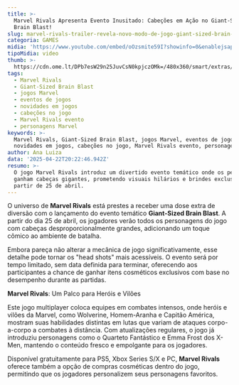 ```yaml
---
title: >-
  Marvel Rivals Apresenta Evento Inusitado: Cabeções em Ação no Giant-Sized
  Brain Blast!
slug: marvel-rivals-trailer-revela-novo-modo-de-jogo-giant-sized-brain-blast
categoria: GAMES
midia: 'https://www.youtube.com/embed/oOzsmite59I?showinfo=0&enablejsapi=1'
tipoMidia: video
thumb: >-
  https://cdn.ome.lt/DPb7esW29n25JuvCsN0kpjczOMk=/480x360/smart/extras/conteudos/Captura_de_tela_2025-04-22_155932.png
tags:
  - Marvel Rivals
  - Giant-Sized Brain Blast
  - jogos Marvel
  - eventos de jogos
  - novidades em jogos
  - cabeções no jogo
  - Marvel Rivals evento
  - personagens Marvel
keywords: >-
  Marvel Rivals, Giant-Sized Brain Blast, jogos Marvel, eventos de jogos,
  novidades em jogos, cabeções no jogo, Marvel Rivals evento, personagens Marvel
author: Ana Luiza
data: '2025-04-22T20:22:46.942Z'
resumo: >-
  O jogo Marvel Rivals introduz um divertido evento temático onde os personagens
  ganham cabeças gigantes, prometendo visuais hilários e brindes exclusivos a
  partir de 25 de abril.
---
```


O universo de **Marvel Rivals** está prestes a receber uma dose extra de diversão com o lançamento do evento temático **Giant-Sized Brain Blast**. A partir do dia 25 de abril, os jogadores verão todos os personagens do jogo com cabeças desproporcionalmente grandes, adicionando um toque cômico ao ambiente de batalha.

Embora pareça não alterar a mecânica de jogo significativamente, esse detalhe pode tornar os "head shots" mais acessíveis. O evento será por tempo limitado, sem data definida para terminar, oferecendo aos participantes a chance de ganhar itens cosméticos exclusivos com base no desempenho durante as partidas.

**Marvel Rivals**: Um Palco para Heróis e Vilões

Este jogo multiplayer coloca equipes em combates intensos, onde heróis e vilões da Marvel, como Wolverine, Homem-Aranha e Capitão América, mostram suas habilidades distintas em lutas que variam de ataques corpo-a-corpo a combates à distância. Com atualizações regulares, o jogo já introduziu personagens como o Quarteto Fantástico e Emma Frost dos X-Men, mantendo o conteúdo fresco e empolgante para os jogadores.

Disponível gratuitamente para PS5, Xbox Series S/X e PC, **Marvel Rivals** oferece também a opção de compras cosméticas dentro do jogo, permitindo que os jogadores personalizem seus personagens favoritos.
